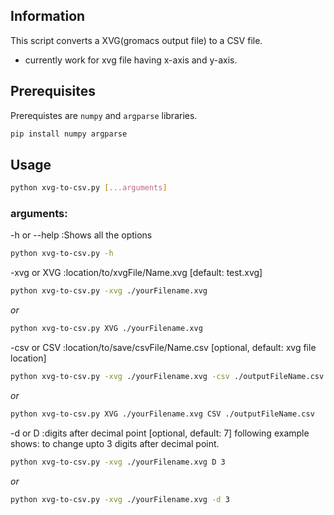 ## Information
This script converts a XVG(gromacs output file) to a CSV file.
- currently work for xvg file having x-axis and y-axis.

## Prerequisites
Prerequistes are `numpy` and `argparse` libraries.
```sh
pip install numpy argparse
```

## Usage
```sh
python xvg-to-csv.py [...arguments]
```

### arguments:
-h or --help :Shows all the options
```sh
python xvg-to-csv.py -h
```


-xvg or XVG :location/to/xvgFile/Name.xvg [default: test.xvg]
```sh
python xvg-to-csv.py -xvg ./yourFilename.xvg
```
_or_
```sh
python xvg-to-csv.py XVG ./yourFilename.xvg
```


-csv or CSV :location/to/save/csvFile/Name.csv [optional, default: xvg file location]
```sh
python xvg-to-csv.py -xvg ./yourFilename.xvg -csv ./outputFileName.csv
```
_or_
```sh
python xvg-to-csv.py XVG ./yourFilename.xvg CSV ./outputFileName.csv
```


-d or D :digits after decimal point [optional, default: 7]
following example shows: to change upto 3 digits after decimal point.
```sh
python xvg-to-csv.py -xvg ./yourFilename.xvg D 3
```
_or_
```sh
python xvg-to-csv.py -xvg ./yourFilename.xvg -d 3
```
